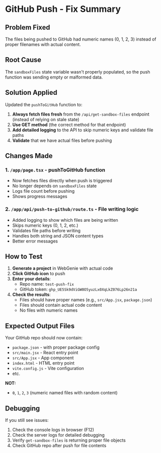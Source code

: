 # GitHub Push - Fix Summary

## Problem Fixed
The files being pushed to GitHub had numeric names (0, 1, 2, 3) instead of proper filenames with actual content.

## Root Cause
The `sandboxFiles` state variable wasn't properly populated, so the push function was sending empty or malformed data.

## Solution Applied
Updated the `pushToGitHub` function to:
1. **Always fetch files fresh** from the `/api/get-sandbox-files` endpoint (instead of relying on stale state)
2. **Use GET method** (the correct method for that endpoint)
3. **Add detailed logging** to the API to skip numeric keys and validate file paths
4. **Validate** that we have actual files before pushing

## Changes Made

### 1. `/app/page.tsx` - pushToGitHub function
- Now fetches files directly when push is triggered
- No longer depends on `sandboxFiles` state
- Logs file count before pushing
- Shows progress messages

### 2. `/app/api/push-to-github/route.ts` - File writing logic
- Added logging to show which files are being written
- Skips numeric keys (0, 1, 2, etc.)
- Validates file paths before writing
- Handles both string and JSON content types
- Better error messages

## How to Test

1. **Generate a project** in WebGenie with actual code
2. **Click GitHub icon** to push
3. **Enter your details**:
   - Repo name: `test-push-fix`
   - GitHub token: `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`
4. **Check the results**:
   - Files should have proper names (e.g., `src/App.jsx`, `package.json`)
   - Files should contain actual code content
   - No files with numeric names

## Expected Output Files
Your GitHub repo should now contain:
- `package.json` - with proper package config
- `src/main.jsx` - React entry point
- `src/App.jsx` - App component
- `index.html` - HTML entry point
- `vite.config.js` - Vite configuration
- etc.

**NOT:**
- `0`, `1`, `2`, `3` (numeric named files with random content)

## Debugging

If you still see issues:
1. Check the console logs in browser (F12)
2. Check the server logs for detailed debugging
3. Verify `get-sandbox-files` is returning proper file objects
4. Check GitHub repo after push for file contents
